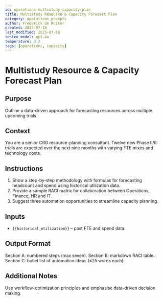 ```yaml
---
id: operations-multistudy-capacity-plan
title: Multistudy Resource & Capacity Forecast Plan
category: operations_prompts
author: Frederick de Ruiter
created: 2025-07-18
last_modified: 2025-07-18
tested_model: gpt-4o
temperature: 0.2
tags: [operations, capacity]
---
```


# Multistudy Resource & Capacity Forecast Plan

## Purpose

Outline a data-driven approach for forecasting resources across multiple upcoming trials.

## Context

You are a senior CRO resource-planning consultant. Twelve new Phase II/III trials are expected over the next nine months with varying FTE mixes and technology costs.

## Instructions

1. Show a step-by-step methodology with formulas for forecasting headcount and spend using historical utilization data.
2. Provide a sample RACI matrix for collaboration between Operations, Finance, HR and IT.
3. Suggest three automation opportunities to streamline capacity planning.

## Inputs

- `{{historical_utilization}}` – past FTE and spend data.

## Output Format

Section A: numbered steps (max seven).
Section B: markdown RACI table.
Section C: bullet list of automation ideas (≤25 words each).

## Additional Notes

Use workflow-optimization principles and emphasise data-driven decision making.
